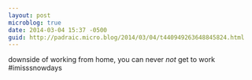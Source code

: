 ```yaml
---
layout: post
microblog: true
date: 2014-03-04 15:37 -0500
guid: http://padraic.micro.blog/2014/03/04/t440949263648845824.html
---
```

downside of working from home, you can never *not* get to work #imisssnowdays
